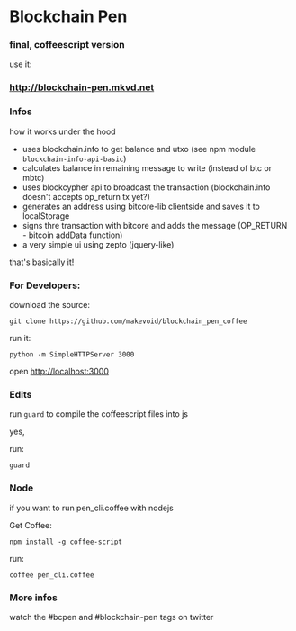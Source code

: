 # Blockchain Pen
### final, coffeescript version

use it:

### <http://blockchain-pen.mkvd.net>

### Infos

how it works under the hood

- uses blockchain.info to get balance and utxo (see npm module `blockchain-info-api-basic`)
- calculates balance in remaining message to write (instead of btc or mbtc)
- uses blockcypher api to broadcast the transaction (blockchain.info doesn't accepts op_return tx yet?)
- generates an address using bitcore-lib clientside and saves it to localStorage
- signs thre transaction with bitcore and adds the message (OP_RETURN - bitcoin addData function)
- a very simple ui using zepto (jquery-like)

that's basically it!

### For Developers:

download the source:

    git clone https://github.com/makevoid/blockchain_pen_coffee

run it:

    python -m SimpleHTTPServer 3000


open <http://localhost:3000>

### Edits

run `guard` to compile the coffeescript files into js

yes,

run:

    guard


### Node

if you want to run pen_cli.coffee with nodejs

Get Coffee:

    npm install -g coffee-script


run:

    coffee pen_cli.coffee

### More infos

watch the #bcpen and #blockchain-pen tags on twitter
